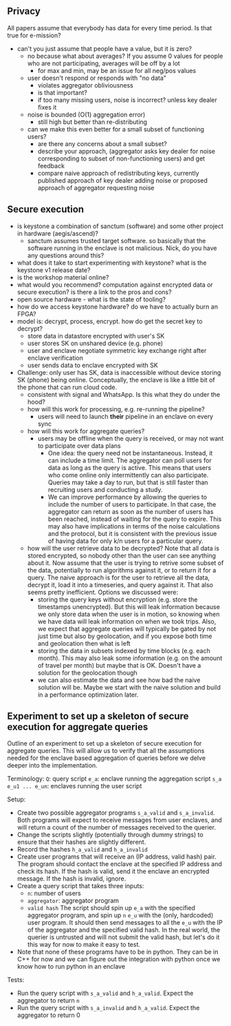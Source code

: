 ## Privacy ##
All papers assume that everybody has data for every time period. Is that true for e-mission?
- can't you just assume that people have a value, but it is zero?
  - no because what about averages? If you assume 0 values for people who are not participating, averages will be off by a lot
    - for max and min, may be an issue for all neg/pos values
  - user doesn't respond or responds with "no data"
    - violates aggregator obliviousness
     - is that important?
    - if too many missing users, noise is incorrect? unless key dealer fixes it
  - noise is bounded (O(1) aggregation error)
     - still high but better than re-distributing
  - can we make this even better for a small subset of functioning users?
     - are there any concerns about a small subset?
     - describe your approach, (aggregator asks key dealer for noise corresponding to subset of non-functioning users) and get feedback
     - compare naive approach of redistributing keys, currently published approach of key dealer adding noise or proposed approach of aggregator requesting noise

## Secure execution ##
- is keystone a combination of sanctum (software) and some other project in hardware (aegis/ascend)?
  - sanctum assumes trusted target software. so basically that the software running in the enclave is not malicious. Nick, do you have any questions around this?
- what does it take to start experimenting with keystone? what is the keystone v1 release date?
- is the workshop material online?
- what would you recommend? computation against encrypted data or secure execution? is there a link to the pros and cons?
- open source hardware - what is the state of tooling?
- how do we access keystone hardware? do we have to actually burn an FPGA?
- model is: decrypt, process, encrypt. how do get the secret key to decrypt?
  - store data in datastore encrypted with user's SK
  - user stores SK on unshared device (e.g. phone)
  - user and enclave negotiate symmetric key exchange right after enclave verification
  - user sends data to enclave encrypted with SK
- Challenge: only user has SK, data is inaccessible without device storing SK (phone) being online. Conceptually, the enclave is like a little bit of the phone that can run cloud code.
  - consistent with signal and WhatsApp. Is this what they do under the hood?
  - how will this work for processing, e.g. re-running the pipeline?
    - users will need to launch **their** pipeline in an enclave on every sync
  - how will this work for aggregate queries?
    - users may be offline when the query is received, or may not want to participate over data plans
      - One idea: the query need not be instantaneous. Instead, it can include a time limit. The aggregator can poll users for data as long as the query is active. This means that users who come online only intermittently can also participate. Queries may take a day to run, but that is still faster than recruiting users and conducting a study.
      - We can improve performance by allowing the queries to include the number of users to participate. In that case, the aggregator can return as soon as the number of users has been reached, instead of waiting for the query to expire. This may also have implications in terms of the noise calculations and the protocol, but it is consistent with the previous issue of having data for only k/n users for a particular query.
  - how will the user retrieve data to be decrypted? Note that all data is stored encrypted, so nobody other than the user can see anything about it. Now assume that the user is trying to retrive some subset of the data, potentially to run algorithms against it, or to return it for a query. The naive approach is for the user to retrieve all the data, decrypt it, load it into a timeseries, and query against it. That also seems pretty inefficient. Options we discussed were:
    - storing the query keys without encryption (e.g. store the timestamps unencrypted). But this will leak information because we only store data when the user is in motion, so knowing when we have data will leak information on when we took trips. Also, we expect that aggregate queries will typically be gated by not just time but also by geolocation, and if you expose both time and geolocation then what is left
    - storing the data in subsets indexed by time blocks (e.g. each month). This may also leak some information (e.g. on the amount of travel per month) but maybe that is OK. Doesn't have a solution for the geolocation though
    - we can also estimate the data and see how bad the naive solution will be. Maybe we start with the naive solution and build in a performance optimization later.

## Experiment to set up a skeleton of secure execution for aggregate queries ##
Outline of an experiment to set up a skeleton of secure execution for aggregate
queries. This will allow us to verify that all the assumptions needed for the
enclave based aggregation of queries before we delve deeper into the
implementation.

Terminology:
`Q`: query script
`e_a`: enclave running the aggregation script `s_a`
`e_u1 ... e_un`: enclaves running the user script

Setup:
- Create two possible aggregator programs `s_a_valid` and `s_a_invalid`. Both
  programs will expect to receive messages from user enclaves, and will return
  a count of the number of messages received to the querier.
- Change the scripts slightly (potentially through dummy strings) to ensure
  that their hashes are slightly different.
- Record the hashes `h_a_valid` and `h_a_invalid`
- Create user programs that will receive an (IP address, valid hash) pair. The
  program should contact the enclave at the specified IP address and check its
  hash. If the hash is valid, send it the enclave an encrypted message. If the hash is
  invalid, ignore.
- Create a query script that takes three inputs:
    - `n`: number of users
    - `aggregator`: aggregator program
    - `valid hash`
  The script should spin up `e_a` with the specified aggregator program, and
  spin up `n` `e_u` with the (only, hardcoded) user program. It should then
  send messages to all the `e_u` with the IP of the aggregator and the
  specified valid hash. In the real world, the querier is untrusted and will not
  submit the valid hash, but let's do it this way for now to make it easy to
  test.
- Note that none of these programs have to be in python. They can be in C++ for
  now and we can figure out the integration with python once we know how to run
  python in an enclave

Tests:
- Run the query script with `s_a_valid` and `h_a_valid`. Expect the aggregator to return  `n`
- Run the query script with `s_a_invalid` and `h_a_valid`. Expect the aggregator to return  0
